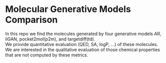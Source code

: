 # Molecular Generative Models Comparison   
   
In this repo we find the molecules generated by four generative models AR, liGAN, pocket2mol(p2m), and targetdiff(td).   
We provide quantitative evaluation (QED, SA, logP, ...) of these molecules.    
We are interested in the qualitative evaluation of those chemical properties that are not computed by these metrics.   
<!-- ![qed](https://github.com/[username]/[reponame]/blob/[branch]/image.jpg?raw=true) -->
